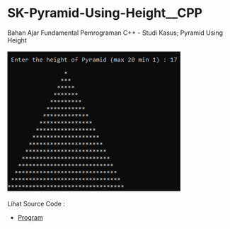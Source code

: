 # SK-Pyramid-Using-Height__CPP
Bahan Ajar Fundamental Pemrograman C++ - Studi Kasus; Pyramid Using Height<br><br>
<img src="https://github.com/RizkyKhapidsyah/SK-Pyramid-Using-Height__CPP/blob/master/SK-Pyramid-Using-Height__CPP/result/001.PNG"><br><br>
Lihat Source Code : <br>
- <a href="https://github.com/RizkyKhapidsyah/SK-Pyramid-Using-Height__CPP/blob/master/SK-Pyramid-Using-Height__CPP/Source.cpp">Program</a>
